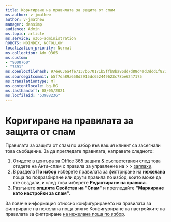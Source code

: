 ```yaml
---
title: Коригиране на правилата за защита от спам
ms.author: v-jmathew
author: v-jmathew
manager: dansimp
audience: Admin
ms.topic: article
ms.service: o365-administration
ROBOTS: NOINDEX, NOFOLLOW
localization_priority: Normal
ms.collection: Adm_O365
ms.custom:
- "9000760"
- "7391"
ms.openlocfilehash: 97ee636a4fe7137b570171b5ffb8ba86dd7d88d4ad3ddd1f823cfb3937c61c5b
ms.sourcegitcommit: b5f7da89a650d2915dc652449623c78be6247175
ms.translationtype: MT
ms.contentlocale: bg-BG
ms.lasthandoff: 08/05/2021
ms.locfileid: "53988236"
---
```

# <a name="fix-anti-spam-policy"></a>Коригиране на правилата за защита от спам

Правилата за защита от спам по избор във вашия клиент са засегнали това съобщение. За да прегледате правилата, направете следното:

1. Отидете в центъра [за Office 365 защита & съответствие](https://go.microsoft.com/fwlink/p/?linkid=2077143)и след това отидете на Анти-спам с правила за управление на   >    >  [заплахи](https://go.microsoft.com/fwlink/?linkid=2101518).
2. В раздела **По избор** изберете правилата за филтриране на **нежелана** поща по подразбиране или други правила по избор, които може да сте създали, и след това изберете **Редактиране на правила**.
3. Разгънете **опцията Свойства на "Спам"** и прегледайте **"Маркиране като настройки за спам".**

За повече информация относно конфигурирането на правилата за филтриране на нежелана поща вижте Конфигуриране на настройките на правилата за филтриране [на нежелана поща по избор](https://go.microsoft.com/fwlink/?linkid=2101054).
